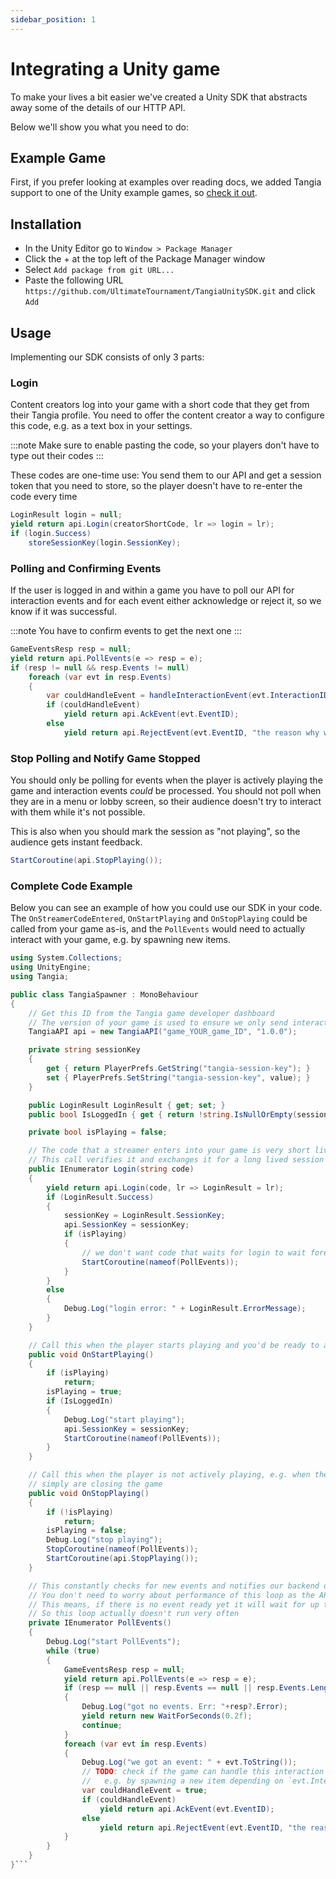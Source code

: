 ```yaml
---
sidebar_position: 1
---
```


# Integrating a Unity game

To make your lives a bit easier we've created a Unity SDK that abstracts away some of the details of our HTTP API.

Below we'll show you what you need to do:

## Example Game

First, if you prefer looking at examples over reading docs,
we added Tangia support to one of the Unity example games, so [check it out](https://github.com/UltimateTournament/TangiaUnityExample/blob/main/Assets/Scripts/TangiaSpawner.cs).

## Installation

- In the Unity Editor go to `Window > Package Manager`
- Click the + at the top left of the Package Manager window
- Select `Add package from git URL...`
- Paste the following URL `https://github.com/UltimateTournament/TangiaUnitySDK.git` and click `Add`

## Usage

Implementing our SDK consists of only 3 parts:

### Login

Content creators log into your game with a short code that they get from their Tangia profile.
You need to offer the content creator a way to configure this code, e.g. as a text box in your settings.

:::note
Make sure to enable pasting the code, so your players don't have to type out their codes
:::

These codes are one-time use: You send them to our API and get a session token that you need
to store, so the player doesn't have to re-enter the code every time

```cs
LoginResult login = null;
yield return api.Login(creatorShortCode, lr => login = lr);
if (login.Success)
    storeSessionKey(login.SessionKey);
```

### Polling and Confirming Events

If the user is logged in and within a game you have to poll our API for interaction events and for each event
either acknowledge or reject it, so we know if it was successful.

:::note
You have to confirm events to get the next one
:::

```cs
GameEventsResp resp = null;
yield return api.PollEvents(e => resp = e);
if (resp != null && resp.Events != null)
    foreach (var evt in resp.Events)
    {
        var couldHandleEvent = handleInteractionEvent(evt.InteractionID);
        if (couldHandleEvent)
            yield return api.AckEvent(evt.EventID);
        else
            yield return api.RejectEvent(evt.EventID, "the reason why we rejected");
```

### Stop Polling and Notify Game Stopped

You should only be polling for events when the player is actively playing the game
and interaction events _could_ be processed.
You should not poll when they are in a menu or lobby screen, so their audience doesn't try to 
interact with them while it's not possible.

This is also when you should mark the session as "not playing", so the audience gets instant feedback.

```cs
StartCoroutine(api.StopPlaying());
```

### Complete Code Example

Below you can see an example of how you could use our SDK in your code. The `OnStreamerCodeEntered`, `OnStartPlaying` and `OnStopPlaying` could be called from your game as-is, and the `PollEvents` would need to actually interact with your game, e.g. by spawning new items.


```cs
using System.Collections;
using UnityEngine;
using Tangia;

public class TangiaSpawner : MonoBehaviour
{
    // Get this ID from the Tangia game developer dashboard
    // The version of your game is used to ensure we only send interaction events this version understands
    TangiaAPI api = new TangiaAPI("game_YOUR_game_ID", "1.0.0");

    private string sessionKey
    {
        get { return PlayerPrefs.GetString("tangia-session-key"); }
        set { PlayerPrefs.SetString("tangia-session-key", value); }
    }

    public LoginResult LoginResult { get; set; }
    public bool IsLoggedIn { get { return !string.IsNullOrEmpty(sessionKey); } }

    private bool isPlaying = false;

    // The code that a streamer enters into your game is very short lived.
    // This call verifies it and exchanges it for a long lived session key
    public IEnumerator Login(string code)
    {
        yield return api.Login(code, lr => LoginResult = lr);
        if (LoginResult.Success)
        {
            sessionKey = LoginResult.SessionKey;
            api.SessionKey = sessionKey;
            if (isPlaying)
            {
                // we don't want code that waits for login to wait forever
                StartCoroutine(nameof(PollEvents));
            }
        }
        else
        {
            Debug.Log("login error: " + LoginResult.ErrorMessage);
        }
    }

    // Call this when the player starts playing and you'd be ready to accept events
    public void OnStartPlaying()
    {
        if (isPlaying)
            return;
        isPlaying = true;
        if (IsLoggedIn)
        {
            Debug.Log("start playing");
            api.SessionKey = sessionKey;
            StartCoroutine(nameof(PollEvents));
        }
    }

    // Call this when the player is not actively playing, e.g. when they're in a menu or
    // simply are closing the game
    public void OnStopPlaying()
    {
        if (!isPlaying)
            return;
        isPlaying = false;
        Debug.Log("stop playing");
        StopCoroutine(nameof(PollEvents));
        StartCoroutine(api.StopPlaying());
    }

    // This constantly checks for new events and notifies our backend of success or failure.
    // You don't need to worry about performance of this loop as the API is "long-polling".
    // This means, if there is no event ready yet it will wait for up to a minute before returning,
    // So this loop actually doesn't run very often
    private IEnumerator PollEvents()
    {
        Debug.Log("start PollEvents");
        while (true)
        {
            GameEventsResp resp = null;
            yield return api.PollEvents(e => resp = e);
            if (resp == null || resp.Events == null || resp.Events.Length == 0)
            {
                Debug.Log("got no events. Err: "+resp?.Error);
                yield return new WaitForSeconds(0.2f);
                continue;
            }
            foreach (var evt in resp.Events)
            {
                Debug.Log("we got an event: " + evt.ToString());
                // TODO: check if the game can handle this interaction event right now and process it
                //   e.g. by spawning a new item depending on `evt.InteractionID`
                var couldHandleEvent = true;
                if (couldHandleEvent)
                    yield return api.AckEvent(evt.EventID);
                else
                    yield return api.RejectEvent(evt.EventID, "the reason why we rejected");
            }
        }
    }
}```
